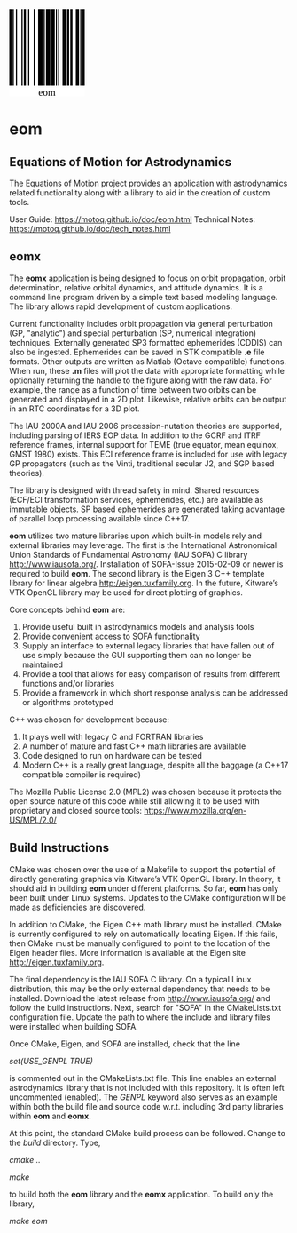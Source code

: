 <img src="./eom_logo.svg">

eom
===

Equations of Motion for Astrodynamics
-------------------------------------

The Equations of Motion project provides an application with
astrodynamics related functionality along with a library to aid in the
creation of custom tools.

User Guide:  <https://motoq.github.io/doc/eom.html>
Technical Notes:  <https://motoq.github.io/doc/tech_notes.html>


eomx
----

The **eomx** application is being designed to focus on orbit
propagation, orbit determination, relative orbital dynamics, and
attitude dynamics.  It is a command line program driven by a simple text
based modeling language.  The library allows rapid development of custom
applications.

Current functionality includes orbit propagation via general
perturbation (GP, "analytic") and special perturbation (SP, numerical
integration) techniques.  Externally generated SP3 formatted ephemerides
(CDDIS) can also be ingested.  Ephemerides can be saved in STK
compatible **.e** file formats.  Other outputs are written as Matlab
(Octave compatible) functions.  When run, these **.m** files will plot
the data with appropriate formatting while optionally returning the
handle to the figure along with the raw data.  For example, the range as
a function of time between two orbits can be generated and displayed in
a 2D plot.  Likewise, relative orbits can be output in an RTC
coordinates for a 3D plot.

The IAU 2000A and IAU 2006 precession-nutation theories are supported,
including parsing of IERS EOP data.  In addition to the GCRF and ITRF
reference frames, internal support for TEME (true equator, mean equinox,
GMST 1980) exists.  This ECI reference frame is included for use with
legacy GP propagators (such as the Vinti, traditional secular J2, and
SGP based theories).

The library is designed with thread safety in mind.  Shared resources
(ECF/ECI transformation services, ephemerides, etc.) are available as
immutable objects.  SP based ephemerides are generated taking advantage
of parallel loop processing available since C++17.

**eom** utilizes two mature libraries upon which built-in models
rely and external libraries may leverage.  The first is the
International Astronomical Union Standards of Fundamental Astronomy (IAU
SOFA) C library <http://www.iausofa.org/>.  Installation of SOFA-Issue
2015-02-09 or newer is required to build **eom**.  The second library is
the Eigen 3 C++ template library for linear algebra
<http://eigen.tuxfamily.org>.  In the future, Kitware’s VTK OpenGL
library may be used for direct plotting of graphics.

Core concepts behind **eom** are:

1. Provide useful built in astrodynamics models and analysis tools
2. Provide convenient access to SOFA functionality
3. Supply an interface to external legacy libraries that have fallen out
   of use simply because the GUI supporting them can no longer be
   maintained
4. Provide a tool that allows for easy comparison of results from
   different functions and/or libraries
5. Provide a framework in which short response analysis can be addressed
   or algorithms prototyped

C++ was chosen for development because:

1. It plays well with legacy C and FORTRAN libraries
2. A number of mature and fast C++ math libraries are available
3. Code designed to run on hardware can be tested
4. Modern C++ is a really great language, despite all the baggage (a
   C++17 compatible compiler is required)

The Mozilla Public License 2.0 (MPL2) was chosen because it protects the
open source nature of this code while still allowing it to be used with
proprietary and closed source tools:
<https://www.mozilla.org/en-US/MPL/2.0/>


Build Instructions
------------------

CMake was chosen over the use of a Makefile to support the potential of
directly generating graphics via Kitware’s VTK OpenGL library.  In
theory, it should aid in building **eom** under different platforms.  So
far, **eom** has only been built under Linux systems.  Updates to the
CMake configuration will be made as deficiencies are discovered.

In addition to CMake, the Eigen C++ math library must be installed.
CMake is currently configured to rely on automatically locating Eigen.
If this fails, then CMake must be manually configured to point to the
location of the Eigen header files.  More information is available at
the Eigen site <http://eigen.tuxfamily.org>.

The final dependency is the IAU SOFA C library.  On a typical Linux
distribution, this may be the only external dependency that needs to be
installed.  Download the latest release from <http://www.iausofa.org/>
and follow the build instructions.  Next, search for "SOFA" in the
CMakeLists.txt configuration file.  Update the path to where the include
and library files were installed when building SOFA.

Once CMake, Eigen, and SOFA are installed, check that the line

*set(USE_GENPL TRUE)*

is commented out in the CMakeLists.txt file.  This line enables an
external astrodynamics library that is not included with this repository.
It is often left uncommented (enabled).  The *GENPL* keyword also serves
as an example within both the build file and source code w.r.t.
including 3rd party libraries within **eom** and **eomx**.

At this point, the standard CMake build process can be followed.  Change
to the *build* directory.  Type,

*cmake ..*

*make*

to build both the **eom** library and the **eomx** application.  To
build only the library,

*make eom*


